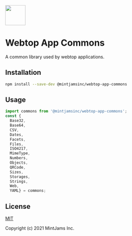 <img src="https://www.mintjams.jp/img/cr.svg" alt ="" width="64">

# Webtop App Commons
A common library used by webtop applications.

## Installation

```sh
npm install --save-dev @mintjamsinc/webtop-app-commons
```

## Usage

```js
import commons from '@mintjamsinc/webtop-app-commons';
const {
  Base32,
  Base64,
  CSV,
  Dates,
  Facets,
  Files,
  ISO4217,
  MimeType,
  Numbers,
  Objects,
  QRCode,
  Sizes,
  Storages,
  Strings,
  Web,
  YAML} = commons;
```

## License

[MIT](https://opensource.org/licenses/MIT)

Copyright (c) 2021 MintJams Inc.